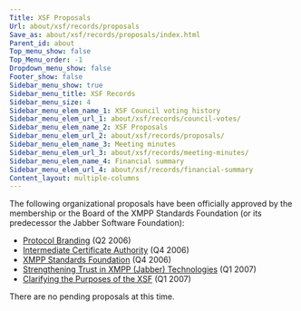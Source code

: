```yaml
---
Title: XSF Proposals
Url: about/xsf/records/proposals
Save_as: about/xsf/records/proposals/index.html
Parent_id: about
Top_menu_show: false
Top_Menu_order: -1
Dropdown_menu_show: false
Footer_show: false
Sidebar_menu_show: true
Sidebar_menu_title: XSF Records
Sidebar_menu_size: 4
Sidebar_menu_elem_name_1: XSF Council voting history
Sidebar_menu_elem_url_1: about/xsf/records/council-votes/
Sidebar_menu_elem_name_2: XSF Proposals
Sidebar_menu_elem_url_2: about/xsf/records/proposals/
Sidebar_menu_elem_name_3: Meeting minutes
Sidebar_menu_elem_url_3: about/xsf/records/meeting-minutes/
Sidebar_menu_elem_name_4: Financial summary
Sidebar_menu_elem_url_4: about/xsf/records/financial-summary
Content_layout: multiple-columns
---
```


The following organizational proposals have been officially approved by the membership or the Board of the XMPP Standards Foundation (or its predecessor the Jabber Software Foundation):

- [Protocol Branding](/about/xsf/records/proposals/protocol-branding) (Q2 2006)
- [Intermediate Certificate Authority](/about/xsf/records/proposals/intermediate-certificate-authority) (Q4 2006)
- [XMPP Standards Foundation](/about/xsf/records/proposals/xmpp-standards-foundation) (Q4 2006)
- [Strengthening Trust in XMPP (Jabber) Technologies](/about/xsf/records/proposals/strengthening-trust-in-jabber-technologies) (Q1 2007)
- [Clarifying the Purposes of the XSF](/about/xsf/records/proposals/clarifying-the-purposes-of-the-xsf) (Q1 2007)

There are no pending proposals at this time.